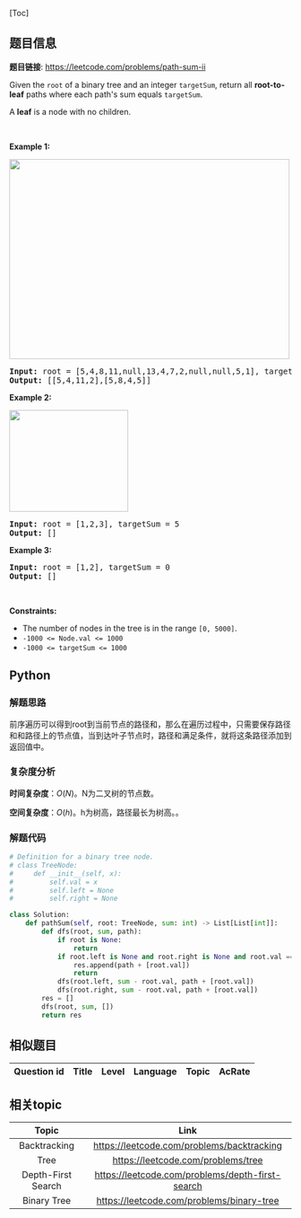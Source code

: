 [Toc]
## 题目信息
**题目链接**: https://leetcode.com/problems/path-sum-ii
<p>Given the <code>root</code> of a binary tree and an integer <code>targetSum</code>, return all <strong>root-to-leaf</strong> paths where each path&#39;s sum equals <code>targetSum</code>.</p>

<p>A <strong>leaf</strong> is a node with no children.</p>

<p>&nbsp;</p>
<p><strong>Example 1:</strong></p>
<img alt="" src="https://assets.leetcode.com/uploads/2021/01/18/pathsumii1.jpg" style="width: 500px; height: 356px;" />
<pre>
<strong>Input:</strong> root = [5,4,8,11,null,13,4,7,2,null,null,5,1], targetSum = 22
<strong>Output:</strong> [[5,4,11,2],[5,8,4,5]]
</pre>

<p><strong>Example 2:</strong></p>
<img alt="" src="https://assets.leetcode.com/uploads/2021/01/18/pathsum2.jpg" style="width: 212px; height: 181px;" />
<pre>
<strong>Input:</strong> root = [1,2,3], targetSum = 5
<strong>Output:</strong> []
</pre>

<p><strong>Example 3:</strong></p>

<pre>
<strong>Input:</strong> root = [1,2], targetSum = 0
<strong>Output:</strong> []
</pre>

<p>&nbsp;</p>
<p><strong>Constraints:</strong></p>

<ul>
	<li>The number of nodes in the tree is in the range <code>[0, 5000]</code>.</li>
	<li><code>-1000 &lt;= Node.val &lt;= 1000</code></li>
	<li><code>-1000 &lt;= targetSum &lt;= 1000</code></li>
</ul>

## Python
### 解题思路
前序遍历可以得到root到当前节点的路径和，那么在遍历过程中，只需要保存路径和和路径上的节点值，当到达叶子节点时，路径和满足条件，就将这条路径添加到返回值中。

### 复杂度分析
**时间复杂度**：$O(N)$。N为二叉树的节点数。

**空间复杂度**：$O(h)$。h为树高，路径最长为树高。。
### 解题代码
```python
# Definition for a binary tree node.
# class TreeNode:
#     def __init__(self, x):
#         self.val = x
#         self.left = None
#         self.right = None

class Solution:
    def pathSum(self, root: TreeNode, sum: int) -> List[List[int]]:
        def dfs(root, sum, path):
            if root is None:
                return 
            if root.left is None and root.right is None and root.val == sum:
                res.append(path + [root.val])
                return 
            dfs(root.left, sum - root.val, path + [root.val])
            dfs(root.right, sum - root.val, path + [root.val])
        res = []
        dfs(root, sum, [])
        return res
```
## 相似题目
Question id | Title | Level | Language | Topic | AcRate
:-----------:|:-----:|:-----:|:--------:|:-----:|:------:




## 相关topic
Topic | Link
:-----:|:----:
Backtracking | https://leetcode.com/problems/backtracking
Tree | https://leetcode.com/problems/tree
Depth-First Search | https://leetcode.com/problems/depth-first-search
Binary Tree | https://leetcode.com/problems/binary-tree